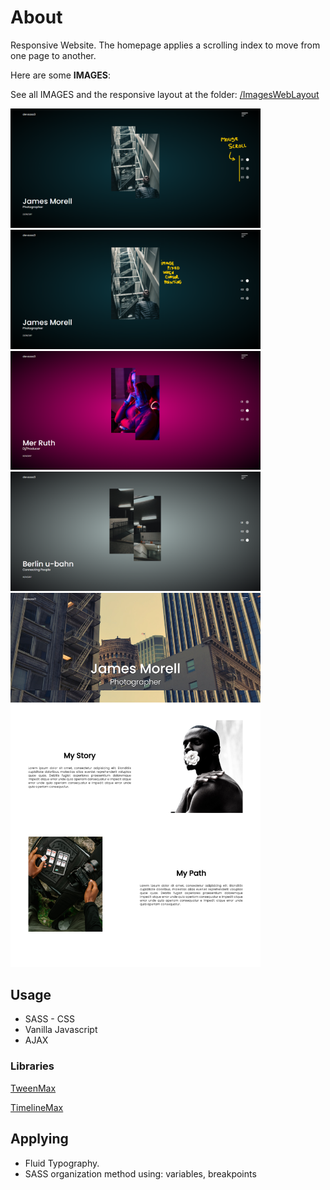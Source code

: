 
# About

Responsive Website. The homepage applies a scrolling index to move from one page to another.

<p>Here are some <b>IMAGES</b>:</p>

See all IMAGES and the responsive layout at the folder: [/ImagesWebLayout](https://github.com/devsass3/3-dots-responsive-web/tree/master/ImagesWebLayout)

<img src = "ImagesWebLayout/1slide homepage.png" width = 400>
<img src = "ImagesWebLayout/cursor pointing fixed- homepage.png" width = 400>
<img src = "ImagesWebLayout/2slide homepage.png" width = 400>
<img src = "ImagesWebLayout/3slide homepage.png" width = 400>
<img src = "ImagesWebLayout/modelPage laptop.png" width = 400>

## Usage

- SASS - CSS
- Vanilla Javascript
- AJAX

### Libraries

[TweenMax](https://cdnjs.cloudflare.com/ajax/libs/gsap/2.1.3/TweenMax.min.js)

[TimelineMax](https://cdnjs.cloudflare.com/ajax/libs/gsap/2.1.3/TimelineMax.min.js)

## Applying

- Fluid Typography.
- SASS organization method using: variables, breakpoints




